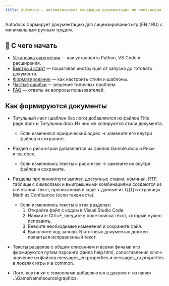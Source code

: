```yaml
---
title: Autodocs — автоматическая генерация документации по слот-играм
---
```


Autodocs формирует документацию для лицензирования игр (EN / RU) с минимальным ручным трудом.  

## 📖 С чего начать

- [Установка окружения](installation.md) — как установить Python, VS Code и расширения.  
- [Быстрый старт](usage.md) — пошаговая инструкция от запуска до готового документа.  
- [Форматирование](formatting.md) — как настроить стили и шаблоны.  
- [Частые ошибки](errors.md) — решение типичных проблем.  
- [FAQ](faq.md) — ответы на вопросы пользователей.  

## Как формируются документы 

- Титульный лист (шаблон без лого) добавляется из файлов Title page.docx и Титульник.docx.Из них же копируются стили документа.

    - Если изменился юридический адрес → замените его внутри файлов и сохраните.

- Раздел с риск-игрой добавляется из файлов Gamble.docx и Риск-игра.docx.

    - Если изменились тексты к риск-игре → замените их внутри файлов и сохраните.

- Разделы про линии/пути выплат, доступные ставки, номинал, RTP, таблицы с символами и выигрышными комбинациями создаются из сочетания: текст, прописанный в коде + данные из ГДД и страницы Math из Confluence (если такая есть).

    - Если изменились тексты в этих разделах:
        1. Откройте файл с кодом в Visual Studio Code.
        2. Нажмите Ctrl+F, введите в поле поиска текст, который нужно исправить.
        3. Внесите необходимые изменения и сохраните файл.
        4. Выполните код заново. В итоговых документах должен появиться исправленный текст.

- Тексты разделов с общим описанием и всеми фичами игр формируются путем парсинга файла help.html, сопоставления ключ-значение из файлов messages_en.properties и messages_ru.properties в локалях игры и в common.

- Лого, картинки с символами добавляются в документ из папки ..\GameName\source\graphics.
